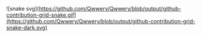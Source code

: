 ![snake svg](https://github.com/Qwwery/Qwwery/blob/output/github-contribution-grid-snake.gif](https://github.com/Qwwery/Qwwery/blob/output/github-contribution-grid-snake-dark.svg)
